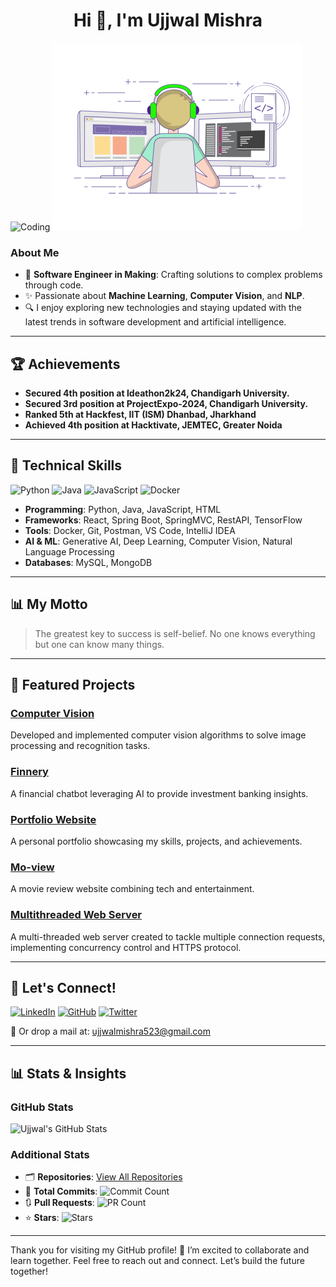 <!-- Your title -->
<h1 align="center">Hi 👋, I'm Ujjwal Mishra</h1>
<img alt="Coding" width="250" src="https://github.com/user-attachments/assets/366987be-b6e9-463c-9a02-2250eae1ca37">
<img alt="Coding" width="400" src="https://raw.githubusercontent.com/devSouvik/devSouvik/master/gif3.gif">

### About Me  
- 🎨 **Software Engineer in Making**: Crafting solutions to complex problems through code.  
- ✨ Passionate about **Machine Learning**, **Computer Vision**, and **NLP**.  
- 🔍 I enjoy exploring new technologies and staying updated with the latest trends in software development and artificial intelligence.  

---

## 🏆 Achievements  

- **Secured 4th position at Ideathon2k24, Chandigarh University.**  
- **Secured 3rd position at ProjectExpo-2024, Chandigarh University.**  
- **Ranked 5th at Hackfest, IIT (ISM) Dhanbad, Jharkhand**  
- **Achieved 4th position at Hacktivate, JEMTEC, Greater Noida**  

---

## 🔧 Technical Skills  

![Python](https://img.shields.io/badge/-Python-3776AB?logo=python&logoColor=white&style=flat-square) ![Java](https://img.shields.io/badge/-Java-007396?logo=java&logoColor=white&style=flat-square) ![JavaScript](https://img.shields.io/badge/-JavaScript-F7DF1E?logo=javascript&logoColor=black&style=flat-square) ![Docker](https://img.shields.io/badge/-Docker-2496ED?logo=docker&logoColor=white&style=flat-square)  

- **Programming**: Python, Java, JavaScript, HTML  
- **Frameworks**: React, Spring Boot, SpringMVC, RestAPI, TensorFlow  
- **Tools**: Docker, Git, Postman, VS Code, IntelliJ IDEA  
- **AI & ML**: Generative AI, Deep Learning, Computer Vision, Natural Language Processing  
- **Databases**: MySQL, MongoDB  

---

## 📊 My Motto  

> The greatest key to success is self-belief. No one knows everything but one can know many things.  

---

## 🌟 Featured Projects  

### [Computer Vision](https://github.com/UjjwalMishra01/Computer-Vision)  
Developed and implemented computer vision algorithms to solve image processing and recognition tasks.  

### [Finnery](https://github.com/UjjwalMishra01/Finnery)  
A financial chatbot leveraging AI to provide investment banking insights.  

### [Portfolio Website](https://personal-portfolio-website-ymx9.vercel.app/)  
A personal portfolio showcasing my skills, projects, and achievements.  

### [Mo-view](https://github.com/UjjwalMishra01/Mo-view)  
A movie review website combining tech and entertainment.  

### [Multithreaded Web Server](https://github.com/UjjwalMishra01/Webservers)  
A multi-threaded web server created to tackle multiple connection requests, implementing concurrency control and HTTPS protocol.  

---

## 🔔 Let's Connect!  

[![LinkedIn](https://img.shields.io/badge/-LinkedIn-0A66C2?logo=linkedin&logoColor=white&style=flat-square)](https://www.linkedin.com/in/ujjwalm01) [![GitHub](https://img.shields.io/badge/-GitHub-181717?logo=github&logoColor=white&style=flat-square)](https://github.com/UjjwalMishra01) [![Twitter](https://img.shields.io/badge/-Twitter-1DA1F2?logo=twitter&logoColor=white&style=flat-square)](https://twitter.com/Ujjwalm101?t=75Q5SA_J0237HPuWoUM9rg&s=09)  

📩 Or drop a mail at: ujjwalmishra523@gmail.com  

---

## 📊 Stats & Insights  

### GitHub Stats  
![Ujjwal's GitHub Stats](https://github-readme-stats.vercel.app/api?username=UjjwalMishra01&show_icons=true&theme=radical)  

### Additional Stats  
- 🗂️ **Repositories**: [View All Repositories](https://github.com/UjjwalMishra01?tab=repositories)  
- 📄 **Total Commits**: ![Commit Count](https://img.shields.io/badge/Commits-1000+-green?style=flat-square)  
- 🔃 **Pull Requests**: ![PR Count](https://img.shields.io/badge/Pull%20Requests-50+-blue?style=flat-square)  
- ⭐ **Stars**: ![Stars](https://img.shields.io/badge/Stars-200+-yellow?style=flat-square)  

---

Thank you for visiting my GitHub profile! 🚀 I’m excited to collaborate and learn together. Feel free to reach out and connect. Let’s build the future together!  
